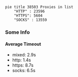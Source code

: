 
```mermaid
pie title 38503 Proxies in list
    "HTTP" : 23596
    "HTTPS": 5604
    "SOCKS" : 13559
```

### Some Info
#### Average Timeout

- mixed: 2.9s
- http: 1.4s
- https: 8.7s
- socks: 6.5s